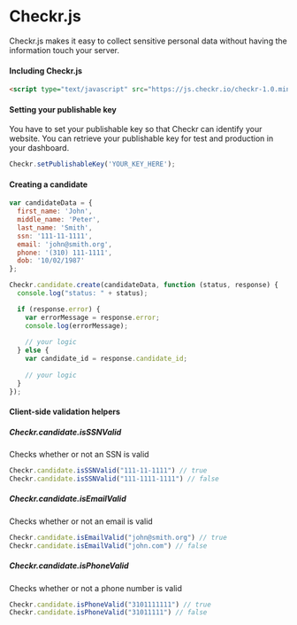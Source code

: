 Checkr.js
=========

Checkr.js makes it easy to collect sensitive personal data without having the information touch your server.

#### Including Checkr.js
```html
<script type="text/javascript" src="https://js.checkr.io/checkr-1.0.min.js"></script>
```

#### Setting your publishable key
You have to set your publishable key so that Checkr can identify your website.
You can retrieve your publishable key for test and production in your dashboard.
```javascript
Checkr.setPublishableKey('YOUR_KEY_HERE');
```

#### Creating a candidate

``` javascript
var candidateData = {
  first_name: 'John',
  middle_name: 'Peter',
  last_name: 'Smith',
  ssn: '111-11-1111',
  email: 'john@smith.org',
  phone: '(310) 111-1111',
  dob: '10/02/1987'
};
```

```javascript
Checkr.candidate.create(candidateData, function (status, response) {
  console.log("status: " + status);

  if (response.error) {
    var errorMessage = response.error;
    console.log(errorMessage);
    
    // your logic
  } else {
    var candidate_id = response.candidate_id;
    
    // your logic
  }
});
```

#### Client-side validation helpers
##### Checkr.candidate.isSSNValid
Checks whether or not an SSN is valid
```javascript
Checkr.candidate.isSSNValid("111-11-1111") // true
Checkr.candidate.isSSNValid("111-1111-1111") // false
``` 
##### Checkr.candidate.isEmailValid
Checks whether or not an email is valid
```javascript
Checkr.candidate.isEmailValid("john@smith.org") // true
Checkr.candidate.isEmailValid("john.com") // false
``` 

##### Checkr.candidate.isPhoneValid
Checks whether or not a phone number is valid
```javascript
Checkr.candidate.isPhoneValid("3101111111") // true
Checkr.candidate.isPhoneValid("31011111") // false
``` 
